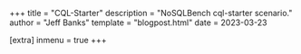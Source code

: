 +++
title = "CQL-Starter"
description = "NoSQLBench cql-starter scenario."
author = "Jeff Banks"
template = "blogpost.html"
date = 2023-03-23

[extra]
inmenu = true
+++
